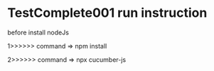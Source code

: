 # TestComplete001 run instruction 

before install nodeJs

1>>>>>>    command    =>    npm install 



2>>>>>>    command    =>    npx cucumber-js 
